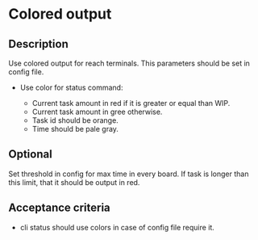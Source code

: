 # Colored output

## Description

Use colored output for reach terminals. This parameters should be set in config file.

* Use color for status command:

    * Current task amount in red if it is greater or equal than WIP.
    * Current task amount in gree otherwise.
    * Task id should be orange.
    * Time should be pale gray.

## Optional

Set threshold in config for max time in every board.
If task is longer than this limit, that it should be output in red.

## Acceptance criteria

* cli status should use colors in case of config file require it.

